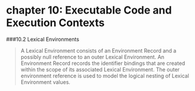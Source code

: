 # chapter 10: Executable Code and Execution Contexts

###10.2 Lexical Environments

> A Lexical Environment consists of an Environment Record and a possibly null reference to an outer Lexical Environment. 
> An Environment Record records the identifier bindings that are created within the scope of its associated Lexical Environment.
> The outer environment reference is used to model the logical nesting of Lexical Environment values.